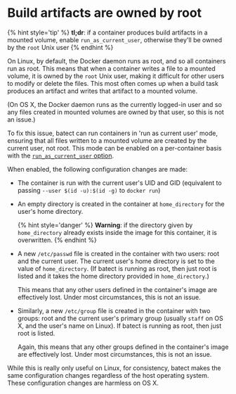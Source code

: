 # Build artifacts are owned by root

{% hint style='tip' %}
**tl;dr**: if a container produces build artifacts in a mounted volume, enable `run_as_current_user`, otherwise they'll be owned by the `root`
Unix user
{% endhint %}

On Linux, by default, the Docker daemon runs as root, and so all containers run as root. This means that when a container writes a file to a mounted volume,
it is owned by the `root` Unix user, making it difficult for other users to modify or delete the files. This most often comes up when a build task produces
an artifact and writes that artifact to a mounted volume.

(On OS X, the Docker daemon runs as the currently logged-in user and so any files created in mounted volumes are owned by that user, so this is not an issue.)

To fix this issue, batect can run containers in 'run as current user' mode, ensuring that all files written to a mounted volume are created by the current
user, not root. This mode can be enabled on a per-container basis with the [`run_as_current_user` option](../config/Containers.md#runascurrentuser).

When enabled, the following configuration changes are made:

  * The container is run with the current user's UID and GID (equivalent to passing `--user $(id -u):$(id -g)` to `docker run`)

  * An empty directory is created in the container at `home_directory` for the user's home directory.

    {% hint style='danger' %}
**Warning**: if the directory given by `home_directory` already exists inside the image for this container, it is overwritten.
    {% endhint %}

  * A new `/etc/passwd` file is created in the container with two users: root and the current user. The current user's home directory is set to the
    value of `home_directory`. (If batect is running as root, then just root is listed and it takes the home directory provided in `home_directory`.)

    This means that any other users defined in the container's image are effectively lost. Under most circumstances, this is not an issue.

  * Similarly, a new `/etc/group` file is created in the container with two groups: root and the current user's primary group (usually `staff` on
    OS X, and the user's name on Linux). If batect is running as root, then just root is listed.

    Again, this means that any other groups defined in the container's image are effectively lost. Under most circumstances, this is not an issue.

While this is really only useful on Linux, for consistency, batect makes the same configuration changes regardless of the host operating system.
These configuration changes are harmless on OS X.
